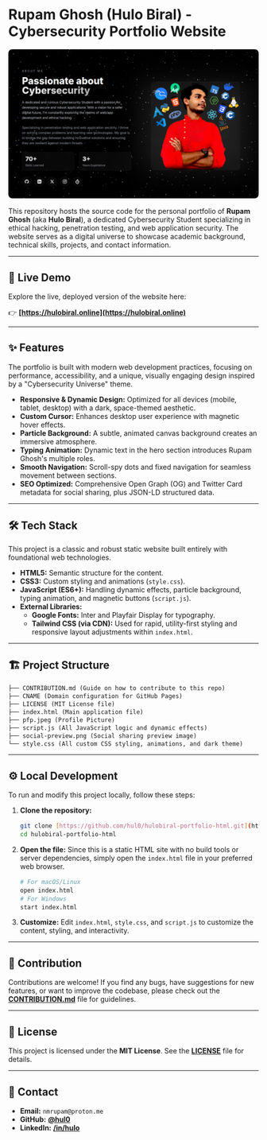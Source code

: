 # Rupam Ghosh (Hulo Biral) - Cybersecurity Portfolio Website

<p align="center">
  <a href="./social-preview.png" target="_blank">
    <img src="./social-preview.png" alt="Rupam Ghosh Portfolio Screenshot" style="border-radius: 8px;">
  </a>
</p>

This repository hosts the source code for the personal portfolio of **Rupam Ghosh** (aka **Hulo Biral**), a dedicated Cybersecurity Student specializing in ethical hacking, penetration testing, and web application security. The website serves as a digital universe to showcase academic background, technical skills, projects, and contact information.

---

## 🚀 Live Demo

Explore the live, deployed version of the website here:

👉 **[https://hulobiral.online](https://hulobiral.online)**

---

## ✨ Features

The portfolio is built with modern web development practices, focusing on performance, accessibility, and a unique, visually engaging design inspired by a "Cybersecurity Universe" theme.

* **Responsive & Dynamic Design:** Optimized for all devices (mobile, tablet, desktop) with a dark, space-themed aesthetic.
* **Custom Cursor:** Enhances desktop user experience with magnetic hover effects.
* **Particle Background:** A subtle, animated canvas background creates an immersive atmosphere.
* **Typing Animation:** Dynamic text in the hero section introduces Rupam Ghosh's multiple roles.
* **Smooth Navigation:** Scroll-spy dots and fixed navigation for seamless movement between sections.
* **SEO Optimized:** Comprehensive Open Graph (OG) and Twitter Card metadata for social sharing, plus JSON-LD structured data.

---

## 🛠️ Tech Stack

This project is a classic and robust static website built entirely with foundational web technologies.

* **HTML5:** Semantic structure for the content.
* **CSS3:** Custom styling and animations (`style.css`).
* **JavaScript (ES6+):** Handling dynamic effects, particle background, typing animation, and magnetic buttons (`script.js`).
* **External Libraries:**
    * **Google Fonts:** Inter and Playfair Display for typography.
    * **Tailwind CSS (via CDN):** Used for rapid, utility-first styling and responsive layout adjustments within `index.html`.

---

## 🏗️ Project Structure
```
├── CONTRIBUTION.md (Guide on how to contribute to this repo)
├── CNAME (Domain configuration for GitHub Pages)
├── LICENSE (MIT License file)
├── index.html (Main application file)
├── pfp.jpeg (Profile Picture)
├── script.js (All JavaScript logic and dynamic effects)
├── social-preview.png (Social sharing preview image)
└── style.css (All custom CSS styling, animations, and dark theme)
```
---

## ⚙️ Local Development

To run and modify this project locally, follow these steps:

1.  **Clone the repository:**
    ```bash
    git clone [https://github.com/hul0/hulobiral-portfolio-html.git](https://github.com/hul0/hulobiral-portfolio-html.git)
    cd hulobiral-portfolio-html
    ```

2.  **Open the file:**
    Since this is a static HTML site with no build tools or server dependencies, simply open the `index.html` file in your preferred web browser.

    ```bash
    # For macOS/Linux
    open index.html
    # For Windows
    start index.html
    ```

3.  **Customize:**
    Edit `index.html`, `style.css`, and `script.js` to customize the content, styling, and interactivity.

---

## 🤝 Contribution

Contributions are welcome! If you find any bugs, have suggestions for new features, or want to improve the codebase, please check out the **[CONTRIBUTION.md](CONTRIBUTION.md)** file for guidelines.

---

## 📝 License

This project is licensed under the **MIT License**. See the **[LICENSE](LICENSE)** file for details.

---

## 📧 Contact

* **Email:** `nmrupam@proton.me`
* **GitHub:** **[@hul0](https://github.com/hul0)**
* **LinkedIn:** **[/in/hulo](https://www.linkedin.com/in/hulo)**

